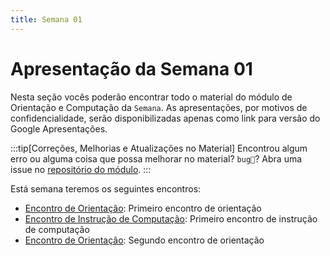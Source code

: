 ```yaml
---
title: Semana 01
---
```

# Apresentação da Semana 01

Nesta seção vocês poderão encontrar todo o material do módulo de Orientação e Computação da `Semana`.
As apresentações, por motivos de confidencialidade, serão disponibilizadas apenas como link para versão do Google Apresentações.

:::tip[Correções, Melhorias e Atualizações no Material]
Encontrou algum erro ou alguma coisa que possa melhorar no material? `bug🐞`? Abra uma issue no [repositório do módulo](https://github.com/Murilo-ZC/M5-Inteli-Eng-Comp).
:::

Está semana teremos os seguintes encontros:

- [Encontro de Orientação](/docs/Material/Semana-01/11-orientacao11.md): Primeiro encontro de orientação
- [Encontro de Instrução de Computação](/docs/Material/Semana-01/12-instrucao12.md): Primeiro encontro de instrução de computação
- [Encontro de Orientação](/docs/Material/Semana-01/13-orientacao13.md): Segundo encontro de orientação


